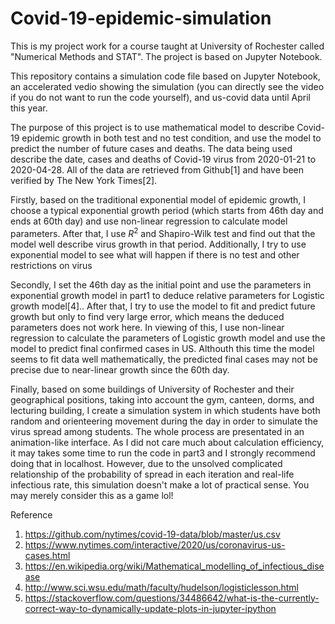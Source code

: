 # Covid-19-epidemic-simulation
This is my project work for a course taught at University of Rochester called "Numerical Methods and STAT". The project is based on Jupyter Notebook. 

This repository contains a simulation code file based on Jupyter Notebook, an accelerated vedio showing the simulation (you can directly see the video if you do not want to run the code yourself), and us-covid data until April this year. 


The purpose of this project is to use mathematical model to describe Covid-19 epidemic growth in both test and no test condition, and use the model to predict the number of future cases and deaths. The data being used describe the date, cases and deaths of Covid-19 virus from 2020-01-21 to 2020-04-28. All of the data are retrieved from Github[1] and have been verified by The New York Times[2]. 

Firstly, based on the traditional exponential model of epidemic growth, I choose a typical exponential growth period (which starts from 46th day and ends at 60th day) and use non-linear regression to calculate model parameters. After that, I use $R^{2}$ and Shapiro-Wilk test and find out that the model well describe virus growth in that period. Additionally, I try to use exponential model to see what will happen if there is no test and other restrictions on virus

Secondly, I set the 46th day as the initial point and use the parameters in exponential growth model in part1 to deduce relative parameters for Logistic growth model[4].. After that, I try to use the model to fit and predict future growth but only to find very large error, which means the deduced parameters does not work here. In viewing of this, I use non-linear regression to calculate the parameters of Logistic growth model and use the model to predict final confirmed cases in US. Althouth this time the model seems to fit data well mathematically, the predicted final cases may not be precise due to near-linear growth since the 60th day. 

Finally, based on some buildings of University of Rochester and their geographical positions, taking into account the gym, canteen, dorms, and lecturing building, I create a simulation system in which students have both random and orienteering movement during the day in order to simulate the virus spread among students. The whole process are presentated in an animation-like interface. As I did not care much about calculation efficiency, it may takes some time to run the code in part3 and I strongly recommend doing that in localhost.  However, due to the unsolved complicated relationship of the probability of spread in each iteration and real-life infectious rate, this simulation doesn't make a lot of practical sense. You may merely consider this as a game lol!

Reference

1. https://github.com/nytimes/covid-19-data/blob/master/us.csv
2. https://www.nytimes.com/interactive/2020/us/coronavirus-us-cases.html
3. https://en.wikipedia.org/wiki/Mathematical_modelling_of_infectious_disease
4. http://www.sci.wsu.edu/math/faculty/hudelson/logisticlesson.html
5. https://stackoverflow.com/questions/34486642/what-is-the-currently-correct-way-to-dynamically-update-plots-in-jupyter-ipython

